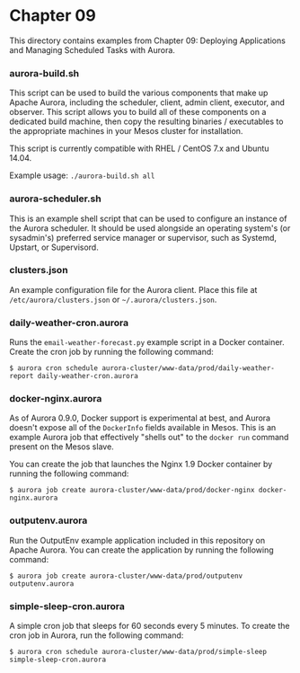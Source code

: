 # Chapter 09
This directory contains examples from Chapter 09: Deploying Applications and
Managing Scheduled Tasks with Aurora.

### aurora-build.sh
This script can be used to build the various components that make up Apache
Aurora, including the scheduler, client, admin client, executor, and observer.
This script allows you to build all of these components on a dedicated build
machine, then copy the resulting binaries / executables to the appropriate
machines in your Mesos cluster for installation.

This script is currently compatible with RHEL / CentOS 7.x and Ubuntu 14.04.

Example usage: `./aurora-build.sh all`

### aurora-scheduler.sh
This is an example shell script that can be used to configure an instance of
the Aurora scheduler. It should be used alongside an operating system's
(or sysadmin's) preferred service manager or supervisor, such as Systemd,
Upstart, or Supervisord.

### clusters.json
An example configuration file for the Aurora client. Place this file at
`/etc/aurora/clusters.json` or `~/.aurora/clusters.json`.

### daily-weather-cron.aurora
Runs the `email-weather-forecast.py` example script in a Docker container.
Create the cron job by running the following command:

    $ aurora cron schedule aurora-cluster/www-data/prod/daily-weather-report daily-weather-cron.aurora

### docker-nginx.aurora
As of Aurora 0.9.0, Docker support is experimental at best, and Aurora doesn't
expose all of the `DockerInfo` fields available in Mesos. This is an example
Aurora job that effectively "shells out" to the `docker run` command present
on the Mesos slave.

You can create the job that launches the Nginx 1.9 Docker container by running
the following command:

    $ aurora job create aurora-cluster/www-data/prod/docker-nginx docker-nginx.aurora

### outputenv.aurora
Run the OutputEnv example application included in this repository on Apache
Aurora. You can create the application by running the following command:

    $ aurora job create aurora-cluster/www-data/prod/outputenv outputenv.aurora

### simple-sleep-cron.aurora
A simple cron job that sleeps for 60 seconds every 5 minutes. To create the
cron job in Aurora, run the following command:

    $ aurora cron schedule aurora-cluster/www-data/prod/simple-sleep simple-sleep-cron.aurora
